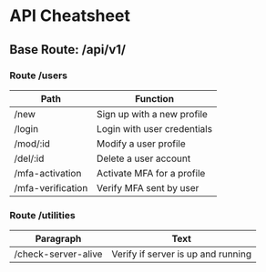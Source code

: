 # API Cheatsheet
## Base Route: /api/v1/
### Route /users
| Path | Function |
| ----------- | ----------- |
| /new | Sign up with a new profile |
| /login | Login with user credentials |
| /mod/:id | Modify a user profile |
| /del/:id | Delete a user account |
| /mfa-activation | Activate MFA for a profile |
| /mfa-verification | Verify MFA sent by user |

### Route /utilities
| Paragraph | Text |
| ----------- | ----------- |
| /check-server-alive | Verify if server is up and running |